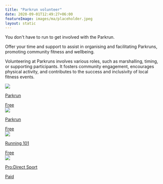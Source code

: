 ```yaml
---
title: "Parkrun volunteer"
date: 2020-09-01T12:49:27+06:00
featureImage: images/ma/placeholder.jpeg
layout: static
---
```


You don't have to run to get involved with the Parkrun.

Offer your time and support to assist in organising and facilitating Parkruns, promoting community fitness and wellbeing.

Volunteering at Parkruns involves various roles, such as marshalling, timing, or supporting participants. It fosters community engagement, encourages physical activity, and contributes to the success and inclusivity of local fitness events.

<a class="ma-link" href="https://volunteer.parkrun.com/principles/volunteer-roles"><div class="ma-card ma-card-Community"><div class="ma-icon"><img src ="/images/Icon-check - community - opacity.svg"/></div><div class="ma-name"><p>Parkrun</p></div><div class="ma-paid-text"><span>Free</span></div></div></a><a class="ma-link" href="https://blog.parkrun.com/uk/2022/11/23/eight-reasons-to-try-volunteering-at-parkrun/"><div class="ma-card ma-card-Community"><div class="ma-icon"><img src ="/images/Icon-check - community - opacity.svg"/></div><div class="ma-name"><p>Parkrun</p></div><div class="ma-paid-text"><span>Free</span></div></div></a><a class="ma-link" href="https://running101.co.uk/5-reasons-why-you-should-volunteer-atleast-once-at-parkrun/"><div class="ma-card ma-card-Community"><div class="ma-icon"><img src ="/images/Icon-check - community - opacity.svg"/></div><div class="ma-name"><p>Running 101</p></div><div class="ma-paid-text"><span>Free</span></div></div></a><a class="ma-link" href="https://www.awin1.com/cread.php?awinmid=6667&awinaffid=1198638&ued=https%3A%2F%2Fwww.prodirectsport.com%2Frunning%2F"><div class="ma-card ma-card-Community"><div class="ma-icon"><img src ="/images/Icon-pound - community - opacity.svg"/></div><div class="ma-name"><p>Pro:Direct Sport</p></div><div class="ma-paid-text"><span>Paid</span></div></div></a>  

<br/><br/>






